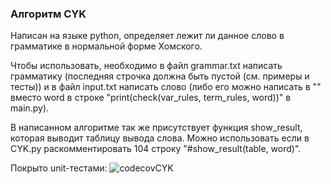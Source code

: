 ### Алгоритм CYK 
 
Написан на языке python, определяет лежит ли данное слово в грамматике в нормальной форме Хомского. 
 
Чтобы использовать, необходимо в файл grammar.txt написать грамматику (последняя строчка должна быть пустой (см. примеры и тесты)) и в файл input.txt написать слово (либо его можно написать в "" вместо word в строке "print(check(var_rules, term_rules, word))" в main.py). 
 
В написанном алгоритме так же присутствует функция show_result, которая выводит таблицу вывода слова. Можно использовать если в CYK.py раскомментировать 104 строку "#show_result(table, word)".
 
Покрыто unit-тестами: 
![codecovCYK](https://user-images.githubusercontent.com/91114932/205451145-5842817d-9b72-4306-941f-cd10fde87a58.png)
